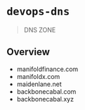 # `devops-dns`

> DNS ZONE

## Overview

- manifoldfinance.com
- manifoldx.com
- maidenlane.net
- backbonecabal.com
- backbonecabal.xyz
